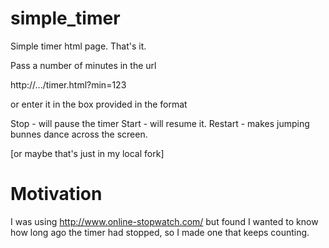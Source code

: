 simple_timer
============

Simple timer html page. That's it.

Pass a number of minutes in the url 

http://.../timer.html?min=123

or enter it in the box provided in the format

[hours]:[mins]:[seconds]

Stop - will pause the timer
Start - will resume it.
Restart - makes jumping bunnes dance across the screen.

[or maybe that's just in my local fork]

Motivation
==========

I was using http://www.online-stopwatch.com/ but found I wanted to know how long ago the timer had stopped, so I made one that keeps counting.
